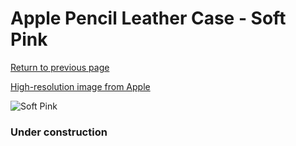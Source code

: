 # Apple Pencil Leather Case - Soft Pink

[Return to previous page](/pencil)

[High-resolution image from Apple](https://store.storeimages.cdn-apple.com/8756/as-images.apple.com/is/MRFP2?wid=4500&hei=4500&fmt=png)

<div style="width: 384px"><img src="/everyphone/MRFP2.png" alt="Soft Pink"></div>

### Under construction
